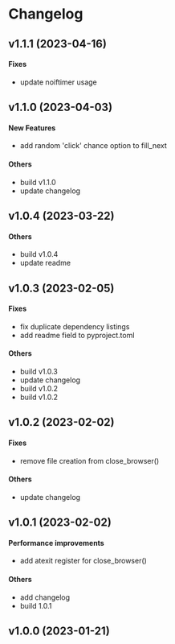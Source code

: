 # Changelog

## v1.1.1 (2023-04-16)

#### Fixes

* update noiftimer usage


## v1.1.0 (2023-04-03)

#### New Features

* add random 'click' chance option to fill_next
#### Others

* build v1.1.0
* update changelog


## v1.0.4 (2023-03-22)

#### Others

* build v1.0.4
* update readme


## v1.0.3 (2023-02-05)

#### Fixes

* fix duplicate dependency listings
* add readme field to pyproject.toml
#### Others

* build v1.0.3
* update changelog
* build v1.0.2
* build v1.0.2


## v1.0.2 (2023-02-02)

#### Fixes

* remove file creation from close_browser()
#### Others

* update changelog


## v1.0.1 (2023-02-02)

#### Performance improvements

* add atexit register for close_browser()
#### Others

* add changelog
* build 1.0.1


## v1.0.0 (2023-01-21)
